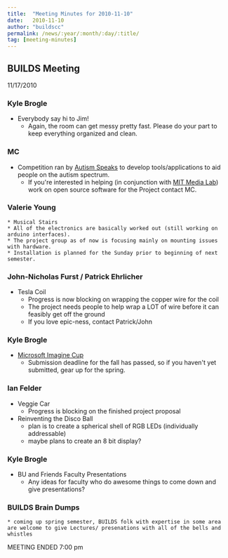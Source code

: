 ```yaml
---
title:  "Meeting Minutes for 2010-11-10"
date:   2010-11-10
author: "buildscc"
permalink: /news/:year/:month/:day/:title/
tag: [meeting-minutes]
---
```


## BUILDS Meeting
11/17/2010

### Kyle Brogle
* Everybody say hi to Jim!
	* Again, the room can get messy pretty fast. Please do your part to keep everything organized and clean.

### MC
* Competition ran by [Autism Speaks](http://www.autismspeaks.org) to develop tools/applications to aid people on the autism spectrum.
	* If you're interested in helping (in conjunction with [MIT Media Lab](http://media.mit.edu)) work on open source software for the Project contact MC.

### Valerie Young
	* Musical Stairs
	* All of the electronics are basically worked out (still working on arduino interfaces).
	* The project group as of now is focusing mainly on mounting issues with hardware.
	* Installation is planned for the Sunday prior to beginning of next semester.

### John-Nicholas Furst / Patrick Ehrlicher
* Tesla Coil
	* Progress is now blocking on wrapping the copper wire for the coil
	* The project needs people to help wrap a LOT of wire before it can feasibly get off the ground
	* If you love epic-ness, contact Patrick/John

### Kyle Brogle
* [Microsoft Imagine Cup](https://imagine.microsoft.com)
	* Submission deadline for the fall has passed, so if you haven't yet submitted, gear up for the spring.

### Ian Felder
* Veggie Car
	* Progress is blocking on the finished project proposal
* Reinventing the Disco Ball
	* plan is to create a spherical shell of RGB LEDs (individually addressable)
	* maybe plans to create an 8 bit display?

### Kyle Brogle
* BU and Friends Faculty Presentations
	* Any ideas for faculty who do awesome things to come down and give presentations?

### BUILDS Brain Dumps
	* coming up spring semester, BUILDS folk with expertise in some area are welcome to give Lectures/ presenations with all of the bells and whistles

MEETING ENDED 7:00 pm